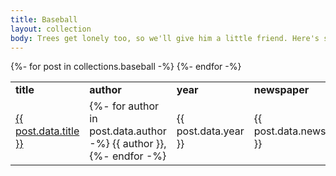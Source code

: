```yaml
---
title: Baseball
layout: collection
body: Trees get lonely too, so we'll give him a little friend. Here's something that's fun. There is immense joy in just watching - watching all the little creatures in nature. The secret to doing anything is believing that you can do it. Anything that you believe you can do strong enough, you can do. Anything. As long as you believe. God gave you this gift of imagination. Use it. Isn't that fantastic that you can create an almighty tree that fast? With something so strong, a little bit can go a long way. A thin paint will stick to a thick paint. If you don't like it - change it. It's your world. Fluff that up.
---
```


<div id="articles" class="widest">
	<table class="list">
	<tr>
	  <td><b>title</b></td>
		<td><b>author </b></td>
		<td><b>year</b></td>
		<td><b>newspaper</b></td>
		<td><b>month</b></td>
		<td><b>day</b></td>
		<td><b>tags</b></td>
	</tr>
	{%- for post in collections.baseball -%}
	<tr>
	  <td class="table-title">
	  <a href="{{ post.url | url }}">
	  {{ post.data.title }}
		</a>
		</td>
	  <td class="table-author">
		 {%- for author in post.data.author -%}
		  	{{ author }}, 
		  {%- endfor -%}
	   </td>
	<td class="table-year">{{ post.data.year }}</td>
		<td class="table-newspaper">{{ post.data.newspaper }}</td>
		<td class="table-month">{{ post.data.month }}</td>
		<td class="table-day">{{ post.data.day }}</td>
		<td class="table-tag">{%- for tag in post.data.tags -%}
		  	{{ tag }}, 
		  {%- endfor -%}</td>
	</tr>
	{%- endfor -%}
	</table>
</div>


